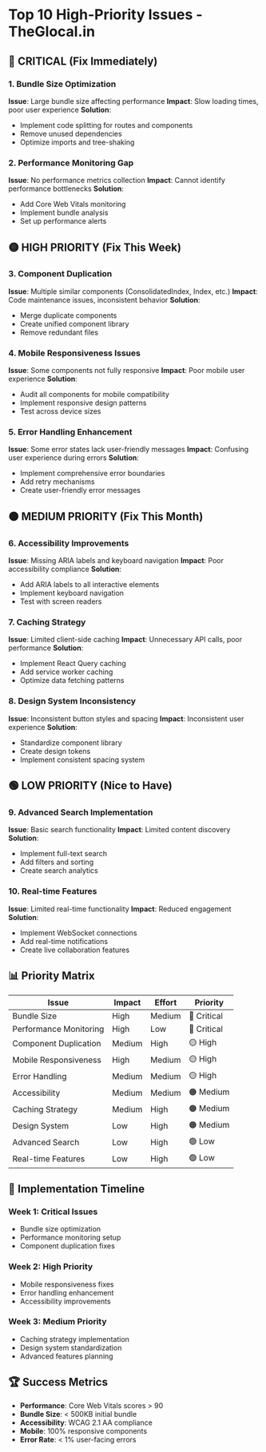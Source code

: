 # Top 10 High-Priority Issues - TheGlocal.in

## 🔴 CRITICAL (Fix Immediately)

### 1. **Bundle Size Optimization**
**Issue**: Large bundle size affecting performance
**Impact**: Slow loading times, poor user experience
**Solution**: 
- Implement code splitting for routes and components
- Remove unused dependencies
- Optimize imports and tree-shaking

### 2. **Performance Monitoring Gap**
**Issue**: No performance metrics collection
**Impact**: Cannot identify performance bottlenecks
**Solution**:
- Add Core Web Vitals monitoring
- Implement bundle analysis
- Set up performance alerts

## 🟡 HIGH PRIORITY (Fix This Week)

### 3. **Component Duplication**
**Issue**: Multiple similar components (ConsolidatedIndex, Index, etc.)
**Impact**: Code maintenance issues, inconsistent behavior
**Solution**:
- Merge duplicate components
- Create unified component library
- Remove redundant files

### 4. **Mobile Responsiveness Issues**
**Issue**: Some components not fully responsive
**Impact**: Poor mobile user experience
**Solution**:
- Audit all components for mobile compatibility
- Implement responsive design patterns
- Test across device sizes

### 5. **Error Handling Enhancement**
**Issue**: Some error states lack user-friendly messages
**Impact**: Confusing user experience during errors
**Solution**:
- Implement comprehensive error boundaries
- Add retry mechanisms
- Create user-friendly error messages

## 🟠 MEDIUM PRIORITY (Fix This Month)

### 6. **Accessibility Improvements**
**Issue**: Missing ARIA labels and keyboard navigation
**Impact**: Poor accessibility compliance
**Solution**:
- Add ARIA labels to all interactive elements
- Implement keyboard navigation
- Test with screen readers

### 7. **Caching Strategy**
**Issue**: Limited client-side caching
**Impact**: Unnecessary API calls, poor performance
**Solution**:
- Implement React Query caching
- Add service worker caching
- Optimize data fetching patterns

### 8. **Design System Inconsistency**
**Issue**: Inconsistent button styles and spacing
**Impact**: Inconsistent user experience
**Solution**:
- Standardize component library
- Create design tokens
- Implement consistent spacing system

## 🟢 LOW PRIORITY (Nice to Have)

### 9. **Advanced Search Implementation**
**Issue**: Basic search functionality
**Impact**: Limited content discovery
**Solution**:
- Implement full-text search
- Add filters and sorting
- Create search analytics

### 10. **Real-time Features**
**Issue**: Limited real-time functionality
**Impact**: Reduced engagement
**Solution**:
- Implement WebSocket connections
- Add real-time notifications
- Create live collaboration features

## 📊 Priority Matrix

| Issue | Impact | Effort | Priority |
|-------|--------|--------|----------|
| Bundle Size | High | Medium | 🔴 Critical |
| Performance Monitoring | High | Low | 🔴 Critical |
| Component Duplication | Medium | High | 🟡 High |
| Mobile Responsiveness | High | Medium | 🟡 High |
| Error Handling | Medium | Medium | 🟡 High |
| Accessibility | Medium | Medium | 🟠 Medium |
| Caching Strategy | Medium | High | 🟠 Medium |
| Design System | Low | High | 🟠 Medium |
| Advanced Search | Low | High | 🟢 Low |
| Real-time Features | Low | High | 🟢 Low |

## 🎯 Implementation Timeline

### Week 1: Critical Issues
- Bundle size optimization
- Performance monitoring setup
- Component duplication fixes

### Week 2: High Priority
- Mobile responsiveness fixes
- Error handling enhancement
- Accessibility improvements

### Week 3: Medium Priority
- Caching strategy implementation
- Design system standardization
- Advanced features planning

## 🏆 Success Metrics

- **Performance**: Core Web Vitals scores > 90
- **Bundle Size**: < 500KB initial bundle
- **Accessibility**: WCAG 2.1 AA compliance
- **Mobile**: 100% responsive components
- **Error Rate**: < 1% user-facing errors
